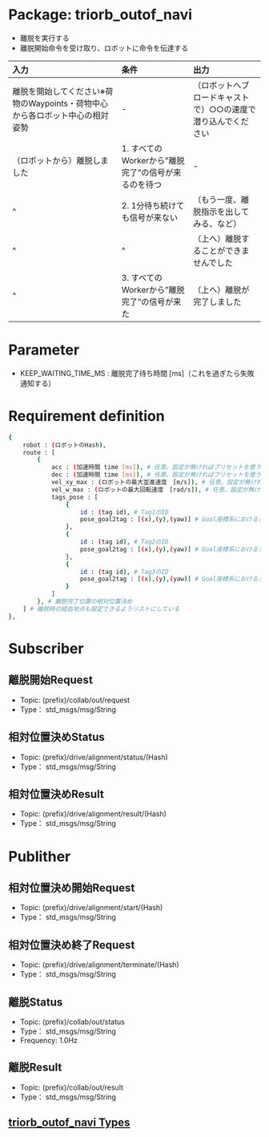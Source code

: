 # Package: triorb_outof_navi
- 離脱を実行する
- 離脱開始命令を受け取り、ロボットに命令を伝達する

|入力|条件|出力|
|:--|:--|:--|
|離脱を開始してください※荷物のWaypoints・荷物中心から各ロボット中心の相対姿勢|-|（ロボットへブロードキャストで）○○の速度で潜り込んでください|
|（ロボットから）離脱しました|1. すべてのWorkerから”離脱完了”の信号が来るのを待つ|-|
|^|2. 1分待ち続けても信号が来ない|（もう一度、離脱指示を出してみる、など）|
|^|^|（上へ）離脱することができませんでした|
|^|3. すべてのWorkerから”離脱完了”の信号が来た|（上へ）離脱が完了しました|

# Parameter
- KEEP_WAITING_TIME_MS : 離脱完了待ち時間 [ms]（これを過ぎたら失敗通知する）

# Requirement definition
```bash
{
    robot : (ロボットのHash),
    route : [
        {
            acc : (加速時間 time [ms]), # 任意。設定が無ければプリセットを使う
            dec : (加速時間 time [ms]), # 任意。設定が無ければプリセットを使う
            vel_xy_max : (ロボットの最大並進速度　[m/s]), # 任意。設定が無ければプリセットを使う
            vel_w_max : (ロボットの最大回転速度　[rad/s]), # 任意。設定が無ければプリセットを使う
            tags_pose : [
                {
                    id : (tag id), # Tag1のID
                    pose_goal2tag : [(x),(y),(yaw)] # Goal座標系におけるタグ1の位置・姿勢
                },
                {
                    id : (tag id), # Tag2のID
                    pose_goal2tag : [(x),(y),(yaw)] # Goal座標系におけるタグ2の位置・姿勢
                },
                {
                    id : (tag id), # Tag3のID
                    pose_goal2tag : [(x),(y),(yaw)] # Goal座標系におけるタグ3の位置・姿勢
                }
            ]
        }, # 離脱完了位置の相対位置決め
    ] # 離脱時の経由地点も設定できるようリストにしている
},
```

# Subscriber
## 離脱開始Request
- Topic: (prefix)/collab/out/request
- Type： std_msgs/msg/String

## 相対位置決めStatus
- Topic: (prefix)/drive/alignment/status/(Hash)
- Type： std_msgs/msg/String

## 相対位置決めResult
- Topic: (prefix)/drive/alignment/result/(Hash)
- Type： std_msgs/msg/String

# Publither
## 相対位置決め開始Request
- Topic: (prefix)/drive/alignment/start/(Hash)
- Type： std_msgs/msg/String

## 相対位置決め終了Request
- Topic: (prefix)/drive/alignment/terminate/(Hash)
- Type： std_msgs/msg/String

## 離脱Status
- Topic: (prefix)/collab/out/status
- Type： std_msgs/msg/String
- Frequency: 1.0Hz

## 離脱Result
- Topic: (prefix)/collab/out/result
- Type： std_msgs/msg/String


## [triorb_outof_navi Types](../TriOrb-ROS2-Types/triorb_outof_navi/README.md)